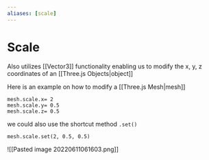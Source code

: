 ```yaml
---
aliases: [scale]
---
```


# Scale
Also utilizes [[Vector3]] functionality enabling us to modify the x, y, z coordinates of an [[Three.js Objects|object]]

Here is an example on how to modify a [[Three.js Mesh|mesh]]

```
mesh.scale.x= 2
mesh.scale.y= 0.5
mesh.scale.z= 0.5
```

we could also use the shortcut method `.set()`

```
mesh.scale.set(2, 0.5, 0.5)
```

![[Pasted image 20220611061603.png]]